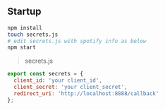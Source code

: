 ## Startup

```sh
npm install
touch secrets.js
# edit secrets.js with spotify info as below
npm start
```

> secrets.js

```js
export const secrets = {
  client_id: 'your client_id',
  client_secret: 'your client_secret',
  redirect_uri: 'http://localhost:8888/callback'
};
```